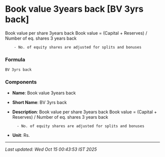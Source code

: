 # Book value 3years back [BV 3yrs back]
Book value per share 3years back
        Book value = (Capital + Reserves) / Number of eq. shares 3 years back

        - No. of equity shares are adjusted for splits and bonuses

### Formula
```text
BV 3yrs back
```


### Components
- **Name**: Book value 3years back
- **Short Name**: BV 3yrs back
- **Description**: Book value per share 3years back
        Book value = (Capital + Reserves) / Number of eq. shares 3 years back

        - No. of equity shares are adjusted for splits and bonuses
- **Unit**: Rs.

---
*Last updated: Wed Oct 15 00:43:53 IST 2025*
